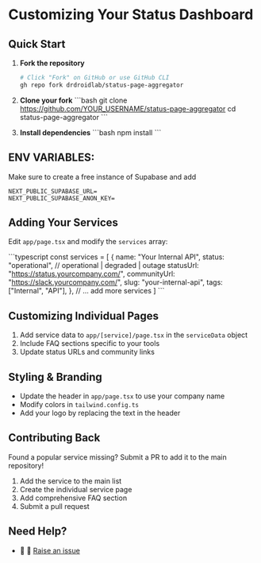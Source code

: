 # Customizing Your Status Dashboard

## Quick Start

1. **Fork the repository**
   ```bash
   # Click "Fork" on GitHub or use GitHub CLI
   gh repo fork drdroidlab/status-page-aggregator
   ```

2. **Clone your fork**
   \`\`\`bash
   git clone https://github.com/YOUR_USERNAME/status-page-aggregator
   cd status-page-aggregator
   \`\`\`

3. **Install dependencies**
   \`\`\`bash
   npm install
   \`\`\`

## ENV VARIABLES:
Make sure to create a free instance of Supabase and add 
```
NEXT_PUBLIC_SUPABASE_URL=
NEXT_PUBLIC_SUPABASE_ANON_KEY=
```

## Adding Your Services

Edit `app/page.tsx` and modify the `services` array:

\`\`\`typescript
const services = [
  {
    name: "Your Internal API",
    status: "operational", // operational | degraded | outage
    statusUrl: "https://status.yourcompany.com/",
    communityUrl: "https://slack.yourcompany.com/",
    slug: "your-internal-api",
    tags: ["Internal", "API"],
  },
  // ... add more services
]
\`\`\`

## Customizing Individual Pages

1. Add service data to `app/[service]/page.tsx` in the `serviceData` object
2. Include FAQ sections specific to your tools
3. Update status URLs and community links

## Styling & Branding

- Update the header in `app/page.tsx` to use your company name
- Modify colors in `tailwind.config.ts`
- Add your logo by replacing the text in the header

## Contributing Back

Found a popular service missing? Submit a PR to add it to the main repository!

1. Add the service to the main list
2. Create the individual service page
3. Add comprehensive FAQ section
4. Submit a pull request

## Need Help?

- 🐛 💬 [Raise an issue](https://github.com/DrDroidLab/status-page-aggregator)
